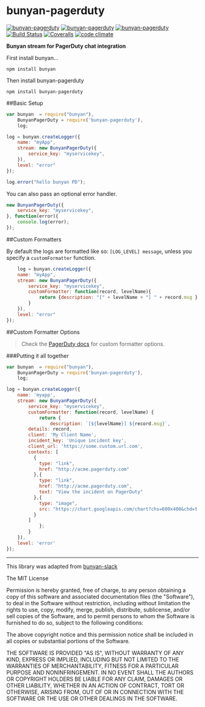 # bunyan-pagerduty
[![bunyan-pagerduty](http://img.shields.io/npm/v/bunyan-pagerduty.svg?style=flat-square)](https://www.npmjs.com/package/bunyan-pagerduty)
[![bunyan-pagerduty](http://img.shields.io/npm/dm/bunyan-pagerduty.svg?style=flat-square)](https://www.npmjs.com/package/bunyan-pagerduty)
[![bunyan-pagerduty](http://img.shields.io/npm/l/bunyan-pagerduty.svg?style=flat-square)](https://www.npmjs.com/package/bunyan-pagerduty)
[![Build Status](https://img.shields.io/travis/qualitybath/bunyan-pagerduty.svg?style=flat-square)](https://travis-ci.org/qualitybath/bunyan-pagerduty)
[![Coveralls](https://img.shields.io/coveralls/qualitybath/bunyan-pagerduty.svg?style=flat-square)](https://coveralls.io/r/qualitybath/bunyan-pagerduty)
[![code climate](https://img.shields.io/codeclimate/github/qualitybath/bunyan-pagerduty.svg?style=flat-square)](https://codeclimate.com/github/qualitybath/bunyan-pagerduty)

**Bunyan stream for PagerDuty chat integration**

First install bunyan...

```
npm install bunyan
```

Then install bunyan-pagerduty

```
npm install bunyan-pagerduty
```

##Basic Setup

```javascript
var bunyan  = require("bunyan"),
	BunyanPagerDuty = require('bunyan-pagerduty'),
	log;

log = bunyan.createLogger({
	name: "myApp",
	stream: new BunyanPagerDuty({
		service_key: "myservicekey",
	}),
	level: "error"
});

log.error("hello bunyan PD");
```
You can also pass an optional error handler.

```javascript
new BunyanPagerDuty({
	service_key: "myservicekey",
}, function(error){
	console.log(error);
});
```

##Custom Formatters

By default the logs are formatted like so: `[LOG_LEVEL] message`, unless you specify a `customFormatter` function.

```javascript
	log = bunyan.createLogger({
	name: "myApp",
	stream: new BunyanPagerDuty({
		service_key: "myservicekey",
		customFormatter: function(record, levelName){
			return {description: "[" + levelName + "] " + record.msg }
		}
	}),
	level: "error"
});
```
##Custom Formatter Options
> Check the [PagerDuty docs](https://v2.developer.pagerduty.com/docs/trigger-events) for custom formatter options.

###Putting it all together
```javascript
var bunyan  = require("bunyan"),
	BunyanPagerDuty = require('bunyan-pagerduty'),
	log;

log = bunyan.createLogger({
	name: 'myapp',
	stream: new BunyanPagerDuty({
		service_key: "myservicekey",
		customFormatter: function(record, levelName) {
			return {
				description: `[${levelName}] ${record.msg}`,
        details: record,
        client: 'My Client Name',
        incident_key: 'Unique incident key',
        client_url: 'https://some.custom.url.com',
        contexts: [
          {
            type: "link",
            href: "http://acme.pagerduty.com"
          },{
            type: "link",
            href: "http://acme.pagerduty.com",
            text: "View the incident on PagerDuty"
          },{
            type: "image",
            src: "https://chart.googleapis.com/chart?chs=600x400&chd=t:6,2,9,5,2,5,7,4,8,2,1&cht=lc&chds=a&chxt=y&chm=D,0033FF,0,0,5,1"
          }
        ]
			};
		}
	}),
	level: 'error'
});
```

***
This library was adapted from  [bunyan-slack](https://github.com/qualitybath/bunyan-slack)

The MIT License

Permission is hereby granted, free of charge, to any person obtaining a copy of this software and associated documentation files (the "Software"), to deal in the Software without restriction, including without limitation the rights to use, copy, modify, merge, publish, distribute, sublicense, and/or sell copies of the Software, and to permit persons to whom the Software is furnished to do so, subject to the following conditions:

The above copyright notice and this permission notice shall be included in all copies or substantial portions of the Software.

THE SOFTWARE IS PROVIDED "AS IS", WITHOUT WARRANTY OF ANY KIND, EXPRESS OR IMPLIED, INCLUDING BUT NOT LIMITED TO THE WARRANTIES OF MERCHANTABILITY, FITNESS FOR A PARTICULAR PURPOSE AND NONINFRINGEMENT. IN NO EVENT SHALL THE AUTHORS OR COPYRIGHT HOLDERS BE LIABLE FOR ANY CLAIM, DAMAGES OR OTHER LIABILITY, WHETHER IN AN ACTION OF CONTRACT, TORT OR OTHERWISE, ARISING FROM, OUT OF OR IN CONNECTION WITH THE SOFTWARE OR THE USE OR OTHER DEALINGS IN THE SOFTWARE.

